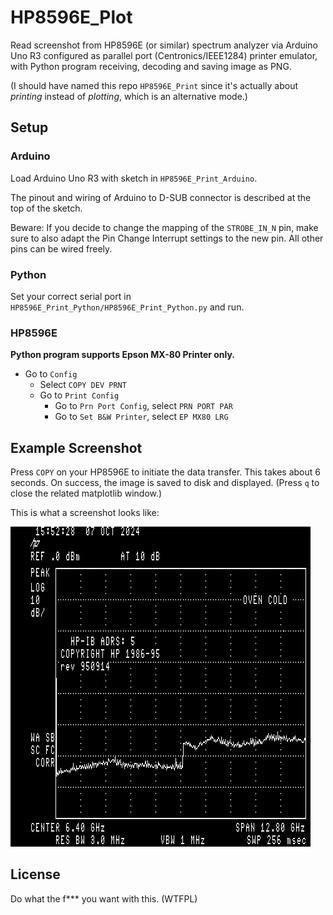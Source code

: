 # HP8596E_Plot

Read screenshot from HP8596E (or similar) spectrum analyzer via Arduino Uno R3 configured as parallel port (Centronics/IEEE1284) printer emulator, with Python program receiving, decoding and saving image as PNG.

(I should have named this repo `HP8596E_Print` since it's actually about *printing* instead of *plotting*, which is an alternative mode.)

## Setup

### Arduino

Load Arduino Uno R3 with sketch in `HP8596E_Print_Arduino`.

The pinout and wiring of Arduino to D-SUB connector is described at the top of the sketch.

Beware: If you decide to change the mapping of the `STROBE_IN_N` pin, make sure to also adapt the Pin Change Interrupt settings to the new pin. All other pins can be wired freely.

### Python

Set your correct serial port in `HP8596E_Print_Python/HP8596E_Print_Python.py` and run.

### HP8596E

**Python program supports Epson MX-80 Printer only.**

- Go to `Config`
  - Select `COPY DEV PRNT`
  - Go to `Print Config`
    - Go to `Prn Port Config`, select `PRN PORT PAR`
    - Go to `Set B&W Printer`, select `EP MX80 LRG`

## Example Screenshot

Press `COPY` on your HP8596E to initiate the data transfer. This takes about 6 seconds. On success, the image is saved to disk and displayed. (Press `q` to close the related matplotlib window.)

This is what a screenshot looks like:


![Example Print](HP8596E_Plot_Python/data/2024-10-07%2015-51-28.png)

## License

Do what the f*** you want with this. (WTFPL)
